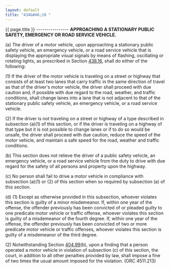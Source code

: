 ```yaml
---
layout: default
title: "434&#46;10 "
---
```


{{ page.title }}
---------------- **APPROACHING A STATIONARY PUBLIC SAFETY, EMERGENCY OR ROAD SERVICE VEHICLE.**

(a) The driver of a motor vehicle, upon approaching a stationary public safety vehicle, an emergency vehicle, or a road service vehicle that is displaying the appropriate visual signals by means of flashing, oscillating or rotating lights, as prescribed in Section [438.16](243669a2.html), shall do either of the following:

(1) If the driver of the motor vehicle is traveling on a street or highway that consists of at least two lanes that carry traffic in the same direction of travel as that of the driver's motor vehicle, the driver shall proceed with due caution and, if possible with due regard to the road, weather, and traffic conditions, shall change lanes into a lane that is not adjacent to that of the stationary public safety vehicle, an emergency vehicle, or a road service vehicle.

(2) If the driver is not traveling on a street or highway of a type described in subsection (a)(1) of this section, or if the driver is traveling on a highway of that type but it is not possible to change lanes or if to do so would be unsafe, the driver shall proceed with due caution, reduce the speed of the motor vehicle, and maintain a safe speed for the road, weather and traffic conditions.

(b) This section does not relieve the driver of a public safety vehicle, an emergency vehicle, or a road service vehicle from the duty to drive with due regard for the safety of all persons and property upon the highway.

(c) No person shall fail to drive a motor vehicle in compliance with subsection (a)(1) or (2) of this section when so required by subsection (a) of this section.

(d) (1) Except as otherwise provided in this subsection, whoever violates this section is guilty of a minor misdemeanor. If, within one year of the offense, the offender previously has been convicted of or pleaded guilty to one predicate motor vehicle or traffic offense, whoever violates this section is guilty of a misdemeanor of the fourth degree. If, within one year of the offense, the offender previously has been convicted of two or more predicate motor vehicle or traffic offenses, whoever violates this section is guilty of a misdemeanor of the third degree.

(2) Notwithstanding Section [404.99](1ce9ca02.html)(b), upon a finding that a person operated a motor vehicle in violation of subsection (c) of this section, the court, in addition to all other penalties provided by law, shall impose a fine of two times the usual amount imposed for the violation. (ORC 4511.213)